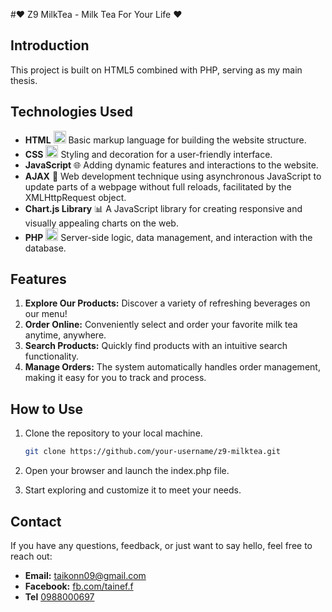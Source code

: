 #❤️ Z9 MilkTea - Milk Tea For Your Life ❤️

## Introduction

This project is built on HTML5 combined with PHP, serving as my main thesis.

## Technologies Used

- **HTML** <img src="https://www.svgviewer.dev/html5-logo.svg" alt="HTML Icon" width="20" height="20" style="fill: #E44D26"/> Basic markup language for building the website structure.
- **CSS** <img src="https://www.svgviewer.dev/css3-logo.svg" alt="CSS Icon" width="20" height="20" style="fill: #1572B6"/> Styling and decoration for a user-friendly interface.
- **JavaScript** 🌐 Adding dynamic features and interactions to the website.
- **AJAX** 🔄 Web development technique using asynchronous JavaScript to update parts of a webpage without full reloads, facilitated by the XMLHttpRequest object.
- **Chart.js Library** 📊 A JavaScript library for creating responsive and visually appealing charts on the web.
- **PHP** <img src="https://www.php.net//images/logos/php-logo.svg" alt="PHP Icon" width="20" height="20"/>
 Server-side logic, data management, and interaction with the database.

## Features

1. **Explore Our Products:** Discover a variety of refreshing beverages on our menu!
2. **Order Online:** Conveniently select and order your favorite milk tea anytime, anywhere.
3. **Search Products:** Quickly find products with an intuitive search functionality.
4. **Manage Orders:** The system automatically handles order management, making it easy for you to track and process.

## How to Use

1. Clone the repository to your local machine.
   ```bash
   git clone https://github.com/your-username/z9-milktea.git
   
2. Open your browser and launch the index.php file.

3. Start exploring and customize it to meet your needs.

## Contact

If you have any questions, feedback, or just want to say hello, feel free to reach out:

- **Email:** [taikonn09@gmail.com](mailto:taikonn09@gmail.com)
- **Facebook:** [fb.com/tainef.f](https://www.facebook.com/tainef.f)
- **Tel** [0988000697](tel:+0988000697)
